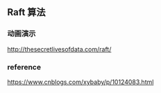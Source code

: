 
## Raft 算法

### 动画演示

http://thesecretlivesofdata.com/raft/

### reference

https://www.cnblogs.com/xybaby/p/10124083.html